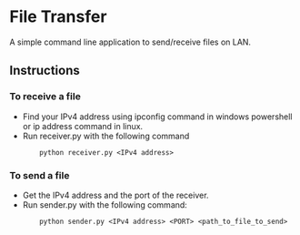 # File Transfer

A simple command line application to send/receive files on LAN.

## Instructions

### To receive a file 
<ul>
    <li>Find your IPv4 address using ipconfig command in windows powershell or ip address command in linux.</li>
    <li>Run receiver.py with the following command</li>
        
        python receiver.py <IPv4 address>
</ul>

### To send a file
<ul>
    <li>Get the IPv4 address and the port of the receiver.</li>
    <li>Run sender.py with the following command:</li>

        python sender.py <IPv4 address> <PORT> <path_to_file_to_send>
</ul>
